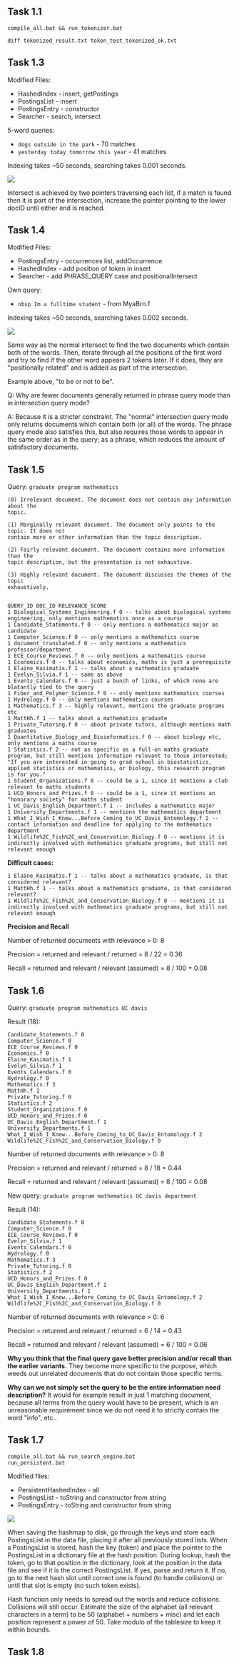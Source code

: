 ## Task 1.1

`compile_all.bat && run_tokenizer.bat`

`diff tokenized_result.txt token_test_tokenized_ok.txt`

## Task 1.3

Modified Files:

- HashedIndex - insert, getPostings
- PostingsList - insert
- PostingsEntry - constructor
- Searcher - search, intersect

5-word queries:

- `dogs outside in the park` - 70 matches
- `yesterday today tomorrow this year` - 41 matches

Indexing takes ~50 seconds, searching takes 0.001 seconds.

![](intersect.png)

Intersect is achieved by two pointers traversing each list, if a match is found then it is part of the intersection, increase the pointer pointing to the lower docID until either end is reached.

## Task 1.4

Modified Files:

- PostingsEntry - occurrences list, addOccurrence
- HashedIndex - add position of token in insert
- Searcher - add PHRASE_QUERY case and positionalIntersect

Own query:

- `nbsp Im a fulltime student` - from MyaBrn.f

Indexing takes ~50 seconds, searching takes 0.002 seconds.

![](positionalIntersect.png)

Same way as the normal intersect to find the two documents which contain both of the words. Then, iterate through all the positions of the first word and try to find if the other word appears 2 tokens later. If it does, they are "positionally related" and is added as part of the intersection.

Example above, "to be or not to be".

Q: Why are fewer documents generally returned in phrase query mode than in intersection query mode?

A: Because it is a stricter constraint. The "normal" intersection query mode only returns documents which contain both (or all) of the words. The phrase query mode also satisfies this, but also requires those words to appear in the same order as in the query; as a phrase, which reduces the amount of satisfactory documents.

## Task 1.5

Query: `graduate program mathematics`

```
(0) Irrelevant document. The document does not contain any information about the
topic.

(1) Marginally relevant document. The document only points to the topic. It does not
contain more or other information than the topic description.

(2) Fairly relevant document. The document contains more information than the
topic description, but the presentation is not exhaustive.

(3) Highly relevant document. The document discusses the themes of the topic
exhaustively.


QUERY_ID DOC_ID RELEVANCE_SCORE
1 Biological_Systems_Engineering.f 0 -- talks about biological systems engineering, only mentions mathematics once as a course
1 Candidate_Statements.f 0 -- only mentions a mathematics major as candidate
1 Computer_Science.f 0 -- only mentions a mathematics course
1 document_translated.f 0 -- only mentions a mathematics professor/department
1 ECE_Course_Reviews.f 0 -- only mentions a mathematics course
1 Economics.f 0 -- talks about economics, maths is just a prerequisite
1 Elaine_Kasimatis.f 1 -- talks about a mathematics graduate
1 Evelyn_Silvia.f 1 -- same as above
1 Events_Calendars.f 0 -- just a bunch of links, of which none are blatantly tied to the query
1 Fiber_and_Polymer_Science.f 0 -- only mentions mathematics courses
1 Hydrology.f 0 -- only mentions mathematics courses
1 Mathematics.f 3 -- highly relevant, mentions the graduate programs etc
1 MattHh.f 1 -- talks about a mathematics graduate
1 Private_Tutoring.f 0 -- about private tutors, although mentions math graduates
1 Quantitative_Biology_and_Bioinformatics.f 0 -- about biology etc, only mentions a maths course
1 Statistics.f 2 -- not as specific as a full-on maths graduate program, but still mentions information relevant to those interested; "If you are interested in going to grad school in biostatistics, applied statistics or mathematics, or biology, this research program is for you."
1 Student_Organizations.f 0 -- could be a 1, since it mentions a club relevant to maths students
1 UCD_Honors_and_Prizes.f 0 -- could be a 1, since it mentions an "honorary society" for maths student
1 UC_Davis_English_Department.f 1 -- includes a mathematics major
1 University_Departments.f 1 -- mentions the mathematics department
1 What_I_Wish_I_Knew...Before_Coming_to_UC_Davis_Entomology.f 2 -- contact information and deadline for applying to the mathematics department
1 Wildlife%2C_Fish%2C_and_Conservation_Biology.f 0 -- mentions it is indirectly involved with mathematics graduate programs, but still not relevant enough
```

**Difficult cases:**

```
1 Elaine_Kasimatis.f 1 -- talks about a mathematics graduate, is that considered relevant?
1 MattHh.f 1 -- talks about a mathematics graduate, is that considered relevant?
1 Wildlife%2C_Fish%2C_and_Conservation_Biology.f 0 -- mentions it is indirectly involved with mathematics graduate programs, but still not relevant enough
```

**Precision and Recall**

Number of returned documents with relevance > 0: 8

Precision = returned and relevant / returned = 8 / 22 = 0.36

Recall = returned and relevant / relevant (assumed) = 8 / 100 = 0.08

## Task 1.6

Query: `graduate program mathematics UC davis`

Result (18):

```
Candidate_Statements.f 0
Computer_Science.f 0
ECE_Course_Reviews.f 0
Economics.f 0
Elaine_Kasimatis.f 1
Evelyn_Silvia.f 1
Events_Calendars.f 0
Hydrology.f 0
Mathematics.f 3
MattHh.f 1
Private_Tutoring.f 0
Statistics.f 2
Student_Organizations.f 0
UCD_Honors_and_Prizes.f 0
UC_Davis_English_Department.f 1
University_Departments.f 1
What_I_Wish_I_Knew...Before_Coming_to_UC_Davis_Entomology.f 2
Wildlife%2C_Fish%2C_and_Conservation_Biology.f 0
```

Number of returned documents with relevance > 0: 8

Precision = returned and relevant / returned = 8 / 18 = 0.44

Recall = returned and relevant / relevant (assumed) = 8 / 100 = 0.08

New query: `graduate program mathematics UC davis department`

Result (14):

```
Candidate_Statements.f 0
Computer_Science.f 0
ECE_Course_Reviews.f 0
Evelyn_Silvia.f 1
Events_Calendars.f 0
Hydrology.f 0
Mathematics.f 3
Private_Tutoring.f 0
Statistics.f 2
UCD_Honors_and_Prizes.f 0
UC_Davis_English_Department.f 1
University_Departments.f 1
What_I_Wish_I_Knew...Before_Coming_to_UC_Davis_Entomology.f 2
Wildlife%2C_Fish%2C_and_Conservation_Biology.f 0
```

Number of returned documents with relevance > 0: 6

Precision = returned and relevant / returned = 6 / 14 = 0.43

Recall = returned and relevant / relevant (assumed) = 6 / 100 = 0.06

**Why you think that the final query gave better precision and/or recall than the earlier variants.** They become more specific to the purpose, which weeds out unrelated documents that do not contain those specific terms.

**Why can we not simply set the query to be the entire information need description?** It would for example result in just 1 matching document, because all terms from the query would have to be present, which is an unreasonable requirement since we do not need it to strictly contain the word "info", etc..

## Task 1.7

```
compile_all.bat && run_search_engine.bat
run_persistent.bat
```

Modified files:

- PersistentHashedIndex - all
- PostingsList - toString and constructor from string
- PostingsEntry - toString and constructor from string

![](persistent.png)

When saving the hashmap to disk, go through the keys and store each PostingsList in the data file, placing it after all previously stored lists. When a PostingsList is stored, hash the key (token) and place the pointer to the PostingsList in a dictionary file at the hash position. During lookup, hash the token, go to that position in the dictionary, look at the position in the data file and see if it is the correct PostingsList. If yes, parse and return it. If no, go to the next hash slot until correct one is found (to handle collisions) or until that slot is empty (no such token exists).

Hash function only needs to spread out the words and reduce collisions. Collisions will still occur. Estimate the size of the alphabet (all relevant characters in a term) to be 50 (alphabet + numbers + misc) and let each position represent a power of 50. Take modulo of the tablesize to keep it within bounds.

## Task 1.8

